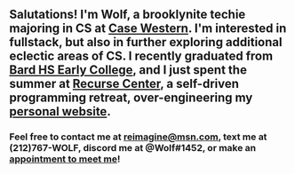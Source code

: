 ## Salutations! I'm Wolf, a brooklynite techie majoring in CS at [Case Western](https://case.edu/). I'm interested in fullstack, but also in further exploring additional eclectic areas of CS. I recently graduated from [Bard HS Early College](https://bhsec.bard.edu/queens/), and I just spent the summer at [Recurse Center](https://recurse.com/), a self-driven programming retreat, over-engineering my [personal website](https://404wolf.com).

### Feel free to contact me at reimagine@msn.com, text me at (212)767-WOLF, discord me at @Wolf#1452, or make an [appointment to meet me](https://calendar.app.google/azLnG8iFdPStaWaFA)!

